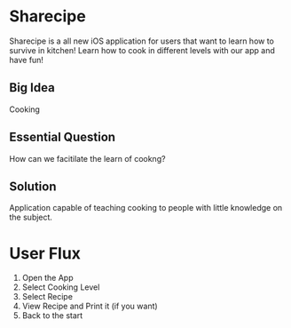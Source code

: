 # Sharecipe
Sharecipe is a all new iOS application for users that want to learn how to survive in kitchen! Learn how to cook in different levels with our app and have fun!


## Big Idea
Cooking

## Essential Question
How can we facitilate the learn of cookng?

## Solution
Application capable of teaching cooking to people with little knowledge on the subject.

# User Flux
1. Open the App
2. Select Cooking Level
3. Select Recipe
4. View Recipe and Print it (if you want)
5. Back to the start
